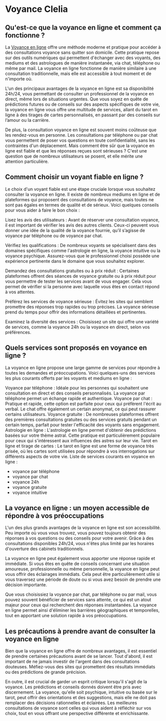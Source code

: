 # Voyance Clelia

<h2>Qu'est-ce que la voyance en ligne et comment ça fonctionne ?</h2>
La <a href="https://voyance-clelia.fr/#voyance-en-ligne">Voyance en ligne</a>
 offre une méthode moderne et pratique pour accéder à des consultations voyance sans quitter son domicile. Cette pratique repose sur des outils numériques qui permettent d'échanger avec des voyants, des mediums et des astrologues de manière instantanée, via chat, téléphone ou même par mail. La voyance en ligne fonctionne de manière similaire à une consultation traditionnelle, mais elle est accessible à tout moment et de n'importe où.

L'un des principaux avantages de la voyance en ligne est sa disponibilité 24h/24, vous permettant de consulter un professionnel de la voyance en direct, même lors de situations urgentes. Que vous soyez en quête de prédictions futures ou de conseils sur des aspects spécifiques de votre vie, la voyance en ligne vous offre une multitude de services, allant du tarot en ligne à des tirages de cartes personnalisés, en passant par des conseils sur l’amour ou la carrière.

De plus, la consultation voyance en ligne est souvent moins coûteuse que les rendez-vous en personne. Les consultations par téléphone ou par chat vous permettent de poser vos questions en toute confidentialité, sans les contraintes d'un déplacement. Mais comment être sûr que la voyance en ligne est fiable et que les réponses reçues sont sérieuses ? C'est une question que de nombreux utilisateurs se posent, et elle mérite une attention particulière.

<h2>Comment choisir un voyant fiable en ligne ?</h2>
Le choix d'un voyant fiable est une étape cruciale lorsque vous souhaitez consulter la voyance en ligne. Il existe de nombreux mediums en ligne et de plateformes qui proposent des consultations de voyance, mais toutes ne sont pas égales en termes de qualité et de sérieux. Voici quelques conseils pour vous aider à faire le bon choix :

Lisez les avis des utilisateurs : Avant de réserver une consultation voyance, il est important de vérifier les avis des autres clients. Ceux-ci peuvent vous donner une idée de la qualité de la voyance fournie, qu’il s’agisse de voyance par téléphone ou de voyance par chat.

Vérifiez les qualifications : De nombreux voyants se spécialisent dans des domaines spécifiques comme l'astrologie en ligne, la voyance intuitive ou la voyance psychique. Assurez-vous que le professionnel choisi possède une expérience pertinente dans le domaine que vous souhaitez explorer.

Demandez des consultations gratuites ou à prix réduit : Certaines plateformes offrent des séances de voyance gratuite ou à prix réduit pour vous permettre de tester les services avant de vous engager. Cela vous permet de vérifier si la personne avec laquelle vous êtes en contact répond à vos attentes.

Préférez les services de voyance sérieuse : Évitez les sites qui semblent promettre des réponses trop rapides ou trop précises. La voyance sérieuse prend du temps pour offrir des informations détaillées et pertinentes.

Examinez la diversité des services : Choisissez un site qui offre une variété de services, comme la voyance 24h ou la voyance en direct, selon vos préférences.

<h2>Quels services sont proposés en voyance en ligne ?</h2>
La voyance en ligne propose une large gamme de services pour répondre à toutes les demandes et préoccupations. Voici quelques-uns des services les plus courants offerts par les voyants et mediums en ligne :

Voyance par téléphone : Idéale pour les personnes qui souhaitent une consultation en direct et des conseils personnalisés. La voyance par téléphone permet un échange rapide et authentique.
Voyance par chat : Pratique et rapide, cette option est parfaite pour ceux qui préfèrent l'écrit au verbal. Le chat offre également un certain anonymat, ce qui peut rassurer certains utilisateurs.
Voyance gratuite : De nombreuses plateformes offrent des premières consultations gratuites ou des services gratuits pendant un certain temps, parfait pour tester l'efficacité des voyants sans engagement.
Astrologie en ligne : L'astrologie en ligne permet d'obtenir des prédictions basées sur votre thème astral. Cette pratique est particulièrement populaire pour ceux qui s'intéressent aux influences des astres sur leur vie.
Tarot en ligne et tirage de cartes : Le tarot en ligne est une forme de voyance très prisée, où les cartes sont utilisées pour répondre à vos interrogations sur différents aspects de votre vie. Liste de services courants en voyance en ligne :
- voyance par téléphone
- voyance par chat
- voyance 24h
- voyance gratuite
- voyance intuitive
  
<h2>La voyance en ligne : un moyen accessible de répondre à vos préoccupations</h2>
L'un des plus grands avantages de la voyance en ligne est son accessibilité. Peu importe où vous vous trouvez, vous pouvez toujours obtenir des réponses à vos questions ou des conseils pour votre avenir. Grâce à des consultations disponibles 24h/24, vous n'êtes plus limité par les horaires d'ouverture des cabinets traditionnels.

La voyance en ligne peut également vous apporter une réponse rapide et immédiate. Si vous êtes en quête de conseils concernant une situation amoureuse, professionnelle ou même personnelle, la voyance en ligne peut vous offrir des éclairages immédiats. Cela peut être particulièrement utile si vous traversez une période de doute ou si vous avez besoin de prendre une décision importante.

Que vous choisissiez la voyance par chat, par téléphone ou par mail, vous pouvez souvent bénéficier de services sans attente, ce qui est un atout majeur pour ceux qui recherchent des réponses instantanées. La voyance en ligne permet ainsi d'éliminer les barrières géographiques et temporelles, tout en apportant une solution rapide à vos préoccupations.

<h2>Les précautions à prendre avant de consulter la voyance en ligne</h2>
Bien que la voyance en ligne offre de nombreux avantages, il est essentiel de prendre certaines précautions avant de se lancer. Tout d'abord, il est important de ne jamais investir de l'argent dans des consultations douteuses. Méfiez-vous des sites qui promettent des résultats immédiats ou des prédictions de grande précision.

En outre, il est crucial de garder un esprit critique lorsqu'il s'agit de la voyance. Les prédictions et conseils donnés doivent être pris avec discernement. La voyance, qu'elle soit psychique, intuitive ou basée sur le tarot, peut offrir des orientations et des suggestions, mais elle ne doit pas remplacer des décisions rationnelles et éclairées. Les meilleures consultations de voyance sont celles qui vous aident à réfléchir sur vos choix, tout en vous offrant une perspective différente et enrichissante.

